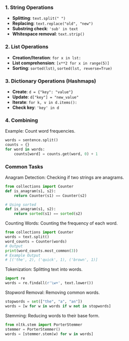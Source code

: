### 1. String Operations
- **Splitting**: `text.split(" ")`
- **Replacing**: `text.replace("old", "new")`
- **Substring check**: `'sub' in text`
- **Whitespace removal**: `text.strip()`

### 2. List Operations
- **Creation/Iteration**: `for x in lst:`
- **List comprehension**: `[x**2 for x in range(5)]`
- **Sorting**: `sorted(lst)`, `sorted(lst, reverse=True)`

### 3. Dictionary Operations (Hashmaps)
- **Create**: `d = {"key": "value"}`
- **Update**: `d["key"] = "new_value"`
- **Iterate**: `for k, v in d.items():`
- **Check key**: `'key' in d`

### 4. Combining
Example: Count word frequencies.
```python
words = sentence.split()
counts = {}
for word in words:
    counts[word] = counts.get(word, 0) + 1
```

### Common Tasks

Anagram Detection: Checking if two strings are anagrams.
```python
from collections import Counter
def is_anagram(s1, s2):
    return Counter(s1) == Counter(s2)

# Using sorted
def is_anagram(s1, s2):
    return sorted(s1) == sorted(s2)
```

Counting Words: Counting the frequency of each word.
```python
from collections import Counter
words = text.split()
word_counts = Counter(words)
# Output
print(word_counts.most_common(3))
# Example Output
# [('the', 2), ('quick', 1), ('brown', 1)]
```


Tokenization: Splitting text into words.
```python
import re
words = re.findall(r'\w+', text.lower())
```

Stopword Removal: Removing common words.
```python
stopwords = set(["the", "a", "an"])
words = [w for w in words if w not in stopwords]
```

Stemming: Reducing words to their base form.
```python
from nltk.stem import PorterStemmer
stemmer = PorterStemmer()
words = [stemmer.stem(w) for w in words]
```
